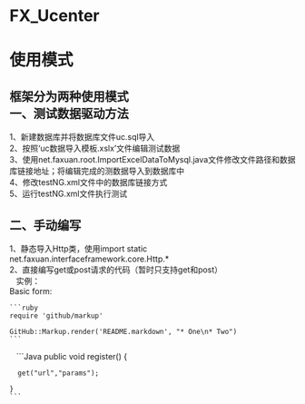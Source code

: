 # FX_Ucenter
使用模式
===
框架分为两种使用模式<br>
一、测试数据驱动方法
---
  1、新建数据库并将数据库文件uc.sql导入<br>
  2、按照‘uc数据导入模板.xslx’文件编辑测试数据<br>
  3、使用net.faxuan.root.ImportExcelDataToMysql.java文件修改文件路径和数据库链接地址；将编辑完成的测数据导入到数据库中<br>
  4、修改testNG.xml文件中的数据库链接方式<br>
  5、运行testNG.xml文件执行测试<br>
  
二、手动编写
---
  1、静态导入Http类，使用import static net.faxuan.interfaceframework.core.Http.*<br>
  2、直接编写get或post请求的代码（暂时只支持get和post）<br>
    实例：<br>
    Basic form:

    ```ruby
    require 'github/markup'

    GitHub::Markup.render('README.markdown', "* One\n* Two")
    ```
    
    ```Java
    public void register() {
    
      get("url","params");
      
    }
    ```
